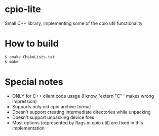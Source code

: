 # cpio-lite
Small C++ library, implementing some of the cpio util functionality

# How to build
```sh
$ cmake CMakeLists.txt
$ make
```

# Special notes
  - ONLY for C++ client code usage (I know, 'extern "C" ' makes wrong impression)
  - Supports only old cpio archive format
  - Doesn't support creating intermediate directories while unpacking
  - Doesn't support unpacking device files
  - Most options (represented by flags in cpio util) are fixed in this implementation

